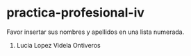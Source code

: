 # practica-profesional-iv

Favor insertar sus nombres y apellidos en una lista numerada.
1. Lucia Lopez Videla Ontiveros